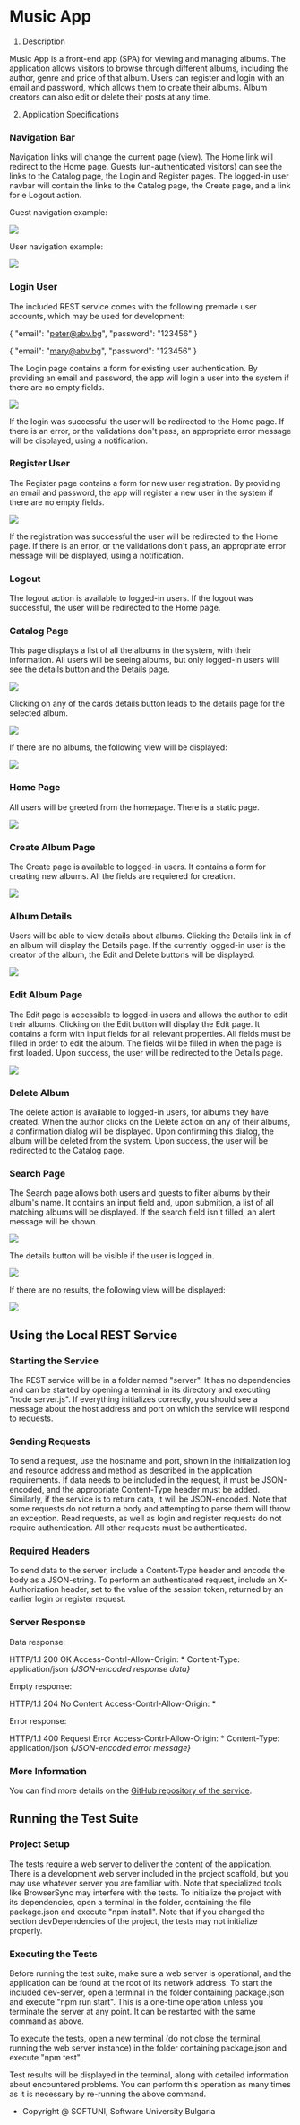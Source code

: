 # Music App

1. Description

Music App is a front-end app (SPA) for viewing and managing albums. The application allows visitors to browse through different albums, including the author, genre and price of that album. Users can register and login with an email and password, which allows them to create their albums. Album creators can also edit or delete their posts at any time.

2. Application Specifications

### Navigation Bar

Navigation links will change the current page (view). The Home link will redirect to the Home page. Guests (un-authenticated visitors) can see the links to the Catalog page, the Login and Register pages. The logged-in user navbar will contain the links to the Catalog page, the Create page, and a link for e Logout action.

Guest navigation example:

![](media/01.png)

User navigation example:

![](media/02.png)

### Login User

The included REST service comes with the following premade user accounts, which may be used for development:

{ "email": "peter@abv.bg", "password": "123456" }

{ "email": "mary@abv.bg", "password": "123456" }

The Login page contains a form for existing user authentication. By providing an email and password, the app will login a user into the system if there are no empty fields.

![](media/03.png)

If the login was successful the user will be redirected to the Home page. If there is an error, or the validations don't pass, an appropriate error message will be displayed, using a notification.

### Register User

The Register page contains a form for new user registration. By providing an email and password, the app will register a new user in the system if there are no empty fields.

![](media/04.png)

If the registration was successful the user will be redirected to the Home page. If there is an error, or the validations don't pass, an appropriate error message will be displayed, using a notification.

### Logout

The logout action is available to logged-in users. If the logout was successful, the user will be redirected to the Home page.

### Catalog Page

This page displays a list of all the albums in the system, with their information. All users will be seeing albums, but only logged-in users will see the details button and the Details page.

![](media/05.png)

Clicking on any of the cards details button leads to the details page for the selected album.

![](media/06.png)

If there are no albums, the following view will be displayed:

![](media/07.png)

### Home Page

All users will be greeted from the homepage. There is a static page. 

![](media/08.png)

### Create Album Page

The Create page is available to logged-in users. It contains a form for creating new albums. All the fields are requiered for creation.

![](media/09.png)

### Album Details

Users will be able to view details about albums. Clicking the Details link in of an album will display the Details page. If the currently logged-in user is the creator of the album, the Edit and Delete buttons will be displayed.

![](media/10.png)

### Edit Album Page

The Edit page is accessible to logged-in users and allows the author to edit their albums. Clicking on the Edit button will display the Edit page. It contains a form with input fields for all relevant properties. All fields must be filled in order to edit the album. The fields wil be filled in when the page is first loaded. Upon success, the user will be redirected to the Details page.

![](media/11.png)

### Delete Album

The delete action is available to logged-in users, for albums they have created. When the author clicks on the Delete action on any of their albums, a confirmation dialog will be displayed. Upon confirming this dialog, the album will be deleted from the system. Upon success, the user will be redirected to the Catalog page.

### Search Page

The Search page allows both users and guests to filter albums by their album's name. It contains an input field and, upon submition, a list of all matching albums will be displayed. If the search field isn't filled, an alert message will be shown.

![](media/12.png)

The details button will be visible if the user is logged in.

![](media/13.png)

If there are no results, the following view will be displayed:

![](media/14.png)


Using the Local REST Service
----------------------------

### Starting the Service

The REST service will be in a folder named "server". It has no dependencies and can be started by opening a terminal in its directory and executing "node server.js". If everything initializes correctly, you should see a message about the host address and port on which the service will respond to requests.

### Sending Requests

To send a request, use the hostname and port, shown in the initialization log and resource address and method as described in the application requirements. If data needs to be included in the request, it must be JSON-encoded, and the appropriate Content-Type header must be added. Similarly, if the service is to return data, it will be JSON-encoded. Note that some requests do not return a body and attempting to parse them will throw an exception. Read requests, as well as login and register requests do not require authentication. All other requests must be authenticated.

### Required Headers

To send data to the server, include a Content-Type header and encode the body as a JSON-string. To perform an authenticated request, include an X-Authorization header, set to the value of the session token, returned by an earlier login or register request.

### Server Response

Data response:

HTTP/1.1 200 OK
Access-Contrl-Allow-Origin: *
Content-Type: application/json
*{JSON-encoded response data}*

Empty response:

HTTP/1.1 204 No Content
Access-Contrl-Allow-Origin: *

Error response:

HTTP/1.1 400 Request Error
Access-Contrl-Allow-Origin: *
Content-Type: application/json
*{JSON-encoded error message}*

### More Information

You can find more details on the [GitHub repository of the service](https://github.com/softuni-practice-server/softuni-practice-server/blob/master/README.md).

Running the Test Suite
----------------------

### Project Setup

The tests require a web server to deliver the content of the application. There is a development web server included in the project scaffold, but you may use whatever server you are familiar with. Note that specialized tools like BrowserSync may interfere with the tests. To initialize the project with its dependencies, open a terminal in the folder, containing the file package.json and execute "npm install". Note that if you changed the section devDependencies of the project, the tests may not initialize properly.

### Executing the Tests

Before running the test suite, make sure a web server is operational, and the application can be found at the root of its network address. To start the included dev-server, open a terminal in the folder containing package.json and execute "npm run start". This is a one-time operation unless you terminate the server at any point. It can be restarted with the same command as above.

To execute the tests, open a new terminal (do not close the terminal, running the web server instance) in the folder containing package.json and execute "npm test".

Test results will be displayed in the terminal, along with detailed information about encountered problems. You can perform this operation as many times as it is necessary by re-running the above command.

- Copyright @ SOFTUNI, Software University Bulgaria
